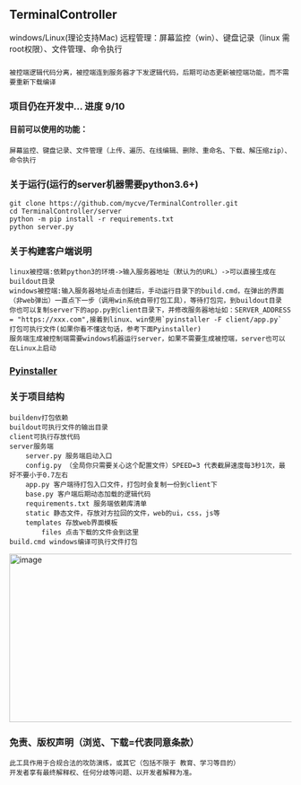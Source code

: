 ## TerminalController
windows/Linux(理论支持Mac) 远程管理：屏幕监控（win）、键盘记录（linux 需root权限）、文件管理、命令执行
### 
    被控端逻辑代码分离，被控端连到服务器才下发逻辑代码，后期可动态更新被控端功能，而不需要重新下载编译
### 项目仍在开发中... 进度 9/10
#### 目前可以使用的功能：
    屏幕监控、键盘记录、文件管理（上传、遍历、在线编辑、删除、重命名、下载、解压缩zip）、命令执行
### 关于运行(运行的server机器需要python3.6+)
    git clone https://github.com/mycve/TerminalController.git
    cd TerminalController/server
    python -m pip install -r requirements.txt
    python server.py
    

### 关于构建客户端说明
    linux被控端:依赖python3的环境->输入服务器地址（默认为的URL）->可以直接生成在buildout目录
    windows被控端:输入服务器地址点击创建后，手动运行目录下的build.cmd，在弹出的界面（非web弹出）一直点下一步（调用win系统自带打包工具），等待打包完，到buildout目录
    你也可以复制server下的app.py到client目录下，并修改服务器地址如：SERVER_ADDRESS = "https://xxx.com",接着到linux、win使用`pyinstaller -F client/app.py` 打包可执行文件(如果你看不懂这句话，参考下面Pyinstaller)
    服务端生成被控制端需要windows机器运行server，如果不需要生成被控端，server也可以在Linux上启动
### [Pyinstaller](http://c.biancheng.net/view/2690.html)

### 关于项目结构
    buildenv打包依赖
    buildout可执行文件的输出目录
    client可执行存放代码
    server服务端
        server.py 服务端启动入口
        config.py （全局你只需要关心这个配置文件）SPEED=3 代表截屏速度每3秒1次，最好不要小于0.7左右
        app.py 客户端待打包入口文件，打包时会复制一份到client下
        base.py 客户端后期动态加载的逻辑代码
        requirements.txt 服务端依赖库清单
        static 静态文件，存放对方拉回的文件，web的ui，css，js等
        templates 存放web界面模板
            files 点击下载的文件会到这里
    build.cmd windows编译可执行文件打包

<img alt="image" height="300" src="https://github.com/mycve/TerminalController/raw/main/demo.gif" width="1400"/>

### 免责、版权声明（浏览、下载=代表同意条款）
    此工具作用于合规合法的攻防演练，或其它（包括不限于 教育、学习等目的）
    开发者享有最终解释权、任何分歧等问题、以开发者解释为准。
